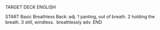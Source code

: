 TARGET DECK
ENGLISH

START
Basic
Breathless
Back: adj. 1 panting, out of breath. 2 holding the breath. 3 still, windless.  breathlessly adv.
END
